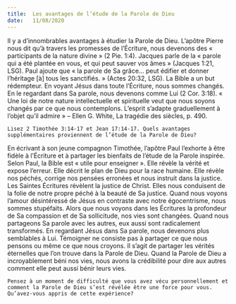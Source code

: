 ```yaml
---
title:  Les avantages de l’étude de la Parole de Dieu
date:   11/08/2020
---
```


Il y a d’innombrables avantages à étudier la Parole de Dieu. L’apôtre Pierre nous dit qu’à travers les promesses de l’Écriture, nous devenons des « participants de la nature divine » (2 Pie. 1:4). Jacques parle de la « parole qui a été plantée en vous, et qui peut sauver vos âmes » (Jacques 1:21, LSG). Paul ajoute que « la parole de Sa grâce... peut édifier et donner l’héritage [à] tous les sanctifiés. » (Actes 20:32, LSG). La Bible a un but rédempteur. En voyant Jésus dans toute l’Écriture, nous sommes changés. En le regardant dans Sa parole, nous devenons comme Lui (2 Cor. 3:18). « Une loi de notre nature intellectuelle et spirituelle veut que nous soyons changés par ce que nous contemplons. L’esprit s’adapte graduellement à l’objet qu’il admire » – Ellen G. White, La tragédie des siècles, p. 490.

`Lisez 2 Timothée 3:14-17 et Jean 17:14-17. Quels avantages supplémentaires proviennent de l’étude de la Parole de Dieu?`

En écrivant à son jeune compagnon Timothée, l’apôtre Paul l’exhorte à être fidèle à l’Écriture et à partager les bienfaits de l’étude de la Parole inspirée. Selon Paul, la Bible est « utile pour enseigner ». Elle révèle la vérité et expose l’erreur. Elle décrit le plan de Dieu pour la race humaine. Elle révèle nos péchés, corrige nos pensées erronées et nous instruit dans la justice. Les Saintes Écritures révèlent la justice de Christ. Elles nous conduisent de la folie de notre propre péché à la beauté de Sa justice. Quand nous voyons l’amour désintéressé de Jésus en contraste avec notre égocentrisme, nous sommes stupéfaits. Alors que nous voyons dans les Écritures la profondeur de Sa compassion et de Sa sollicitude, nos vies sont changées. Quand nous partageons Sa parole avec les autres, eux aussi sont radicalement transformés. En regardant Jésus dans Sa parole, nous devenons plus semblables à Lui. Témoigner ne consiste pas à partager ce que nous pensons ou même ce que nous croyons. Il s’agit de partager les vérités éternelles que l’on trouve dans la Parole de Dieu. Quand la Parole de Dieu a incroyablement béni nos vies, nous avons la crédibilité pour dire aux autres comment elle peut aussi bénir leurs vies.

`Pensez à un moment de difficulté que vous avez vécu personnellement et comment la Parole de Dieu s’est révélée être une force pour vous. Qu’avez-vous appris de cette expérience?`
